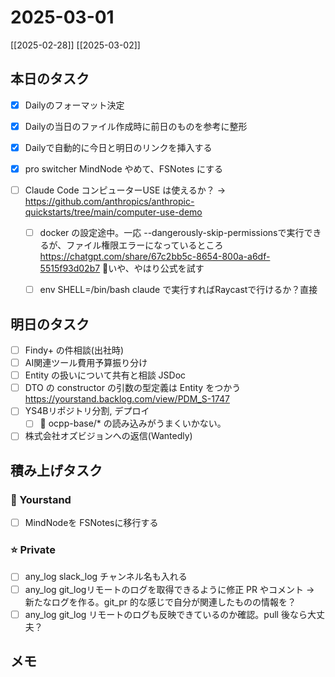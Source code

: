 # 2025-03-01

[[2025-02-28]] [[2025-03-02]]

## 本日のタスク

- [x] Dailyのフォーマット決定
- [x] Dailyの当日のファイル作成時に前日のものを参考に整形
- [x] Dailyで自動的に今日と明日のリンクを挿入する
- [x] pro switcher MindNode やめて、FSNotes にする

- [ ] Claude Code コンピューターUSE は使えるか？ -> https://github.com/anthropics/anthropic-quickstarts/tree/main/computer-use-demo
	- [ ] docker の設定途中。一応 --dangerously-skip-permissionsで実行できるが、ファイル権限エラーになっているところ https://chatgpt.com/share/67c2bb5c-8654-800a-a6df-5515f93d02b7 🔶いや、やはり公式を試す
	- [ ] env SHELL=/bin/bash claude で実行すればRaycastで行けるか？直接


## 明日のタスク

- [ ] Findy+ の件相談(出社時)
- [ ] AI関連ツール費用予算振り分け
- [ ] Entity の扱いについて共有と相談 JSDoc
- [ ] DTO の constructor の引数の型定義は Entity をつかう https://yourstand.backlog.com/view/PDM_S-1747
- [ ] YS4Bリポジトリ分割, デプロイ
  - [ ] 🔶 ocpp-base/\* の読み込みがうまくいかない。
- [ ] 株式会社オズビジョンへの返信(Wantedly)

## 積み上げタスク

### 🔵 Yourstand

- [ ] MindNodeを FSNotesに移行する

### ⭐️ Private

- [ ] any_log slack_log チャンネル名も入れる
- [ ] any_log git_logリモートのログを取得できるように修正 PR やコメント -> 新たなログを作る。git_pr 的な感じで自分が関連したものの情報を？
- [ ] any_log git_log リモートのログも反映できているのか確認。pull 後なら大丈夫？

## メモ
